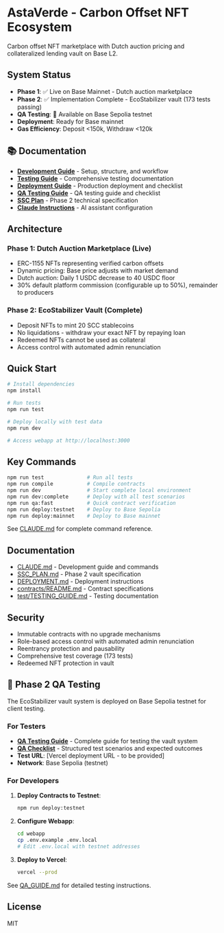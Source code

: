 # AstaVerde - Carbon Offset NFT Ecosystem

Carbon offset NFT marketplace with Dutch auction pricing and collateralized lending vault on Base L2.

## System Status

- **Phase 1**: ✅ Live on Base Mainnet - Dutch auction marketplace
- **Phase 2**: ✅ Implementation Complete - EcoStabilizer vault (173 tests passing)
- **QA Testing**: 🧪 Available on Base Sepolia testnet
- **Deployment**: Ready for Base mainnet
- **Gas Efficiency**: Deposit <150k, Withdraw <120k

## 📚 Documentation

- **[Development Guide](./docs/development/DEV_GUIDE.md)** - Setup, structure, and workflow
- **[Testing Guide](./docs/development/TESTING.md)** - Comprehensive testing documentation
- **[Deployment Guide](./docs/deployment/DEPLOYMENT.md)** - Production deployment and checklist
- **[QA Testing Guide](./docs/qa/QA_TESTING.md)** - QA testing guide and checklist
- **[SSC Plan](./SSC_PLAN.md)** - Phase 2 technical specification
- **[Claude Instructions](./CLAUDE.md)** - AI assistant configuration

## Architecture

### Phase 1: Dutch Auction Marketplace (Live)

- ERC-1155 NFTs representing verified carbon offsets
- Dynamic pricing: Base price adjusts with market demand
- Dutch auction: Daily 1 USDC decrease to 40 USDC floor
- 30% default platform commission (configurable up to 50%), remainder to producers

### Phase 2: EcoStabilizer Vault (Complete)

- Deposit NFTs to mint 20 SCC stablecoins
- No liquidations - withdraw your exact NFT by repaying loan
- Redeemed NFTs cannot be used as collateral
- Access control with automated admin renunciation

## Quick Start

```bash
# Install dependencies
npm install

# Run tests
npm run test

# Deploy locally with test data
npm run dev

# Access webapp at http://localhost:3000
```

## Key Commands

```bash
npm run test              # Run all tests
npm run compile           # Compile contracts
npm run dev               # Start complete local environment
npm run dev:complete      # Deploy with all test scenarios
npm run qa:fast           # Quick contract verification
npm run deploy:testnet    # Deploy to Base Sepolia
npm run deploy:mainnet    # Deploy to Base mainnet
```

See [CLAUDE.md](CLAUDE.md) for complete command reference.

## Documentation

- [CLAUDE.md](CLAUDE.md) - Development guide and commands
- [SSC_PLAN.md](SSC_PLAN.md) - Phase 2 vault specification
- [DEPLOYMENT.md](DEPLOYMENT.md) - Deployment instructions
- [contracts/README.md](contracts/README.md) - Contract specifications
- [test/TESTING_GUIDE.md](test/TESTING_GUIDE.md) - Testing documentation

## Security

- Immutable contracts with no upgrade mechanisms
- Role-based access control with automated admin renunciation
- Reentrancy protection and pausability
- Comprehensive test coverage (173 tests)
- Redeemed NFT protection in vault

## 🧪 Phase 2 QA Testing

The EcoStabilizer vault system is deployed on Base Sepolia testnet for client testing.

### For Testers

- **[QA Testing Guide](./QA_GUIDE.md)** - Complete guide for testing the vault system
- **[QA Checklist](./QA_CHECKLIST.md)** - Structured test scenarios and expected outcomes
- **Test URL**: [Vercel deployment URL - to be provided]
- **Network**: Base Sepolia (testnet)

### For Developers

1. **Deploy Contracts to Testnet**:

    ```bash
    npm run deploy:testnet
    ```

2. **Configure Webapp**:

    ```bash
    cd webapp
    cp .env.example .env.local
    # Edit .env.local with testnet addresses
    ```

3. **Deploy to Vercel**:
    ```bash
    vercel --prod
    ```

See [QA_GUIDE.md](./QA_GUIDE.md) for detailed testing instructions.

## License

MIT
